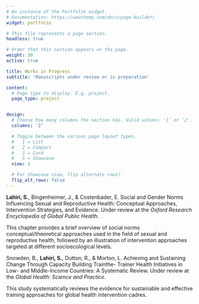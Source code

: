 ```yaml
---
# An instance of the Portfolio widget.
# Documentation: https://wowchemy.com/docs/page-builder/
widget: portfolio

# This file represents a page section.
headless: true

# Order that this section appears on the page.
weight: 30
active: true

title: Works in Progress
subtitle: 'Manuscripts under review or in preparation'

content:
  # Page type to display. E.g. project.
  page_type: project


design:
  # Choose how many columns the section has. Valid values: '1' or '2'.
  columns: '2'

  # Toggle between the various page layout types.
  #   1 = List
  #   2 = Compact
  #   3 = Card
  #   5 = Showcase
  view: 1

  # For Showcase view, flip alternate rows?
  flip_alt_rows: false
---
```


<b>Lahiri, S.</b>, Bingenheimer, J., & Costenbader, E. Social and Gender Norms Influencing Sexual and Reproductive
Health: Conceptual Approaches, Intervention Strategies, and Evidence. Under review at the <i>Oxford Research Encyclopedia of Global Public Health</i>. 

This chapter provides a brief overview of social norms conceptual/theoretical approaches used in the field of sexual and reproductive health, followed by an illustration of     intervention approaches targeted at different socioecological levels. 


Snowden, B., <b>Lahiri, S.</b>, Dutton, R., & Morton, L. Achieving and Sustaining Change Through Capacity Building Trainthe-
Trainer Health Initiatives in Low- and Middle-Income Countries: A Systematic Review. Under review at the <i>Global Health: Science and Practice</i>.

This study systematically reviews the evidence for sustainable and effective training approaches for global health intervention cadres.
